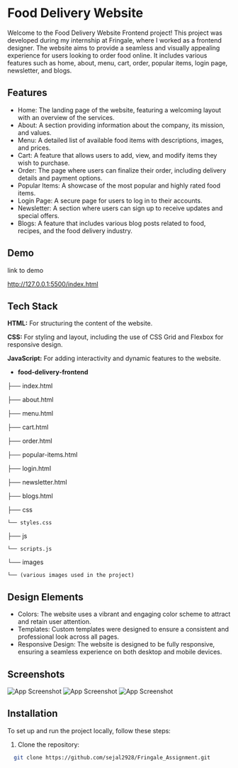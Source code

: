 
# Food Delivery Website

Welcome to the Food Delivery Website Frontend project! This project was developed during my internship at Fringale, where I worked as a frontend designer. The website aims to provide a seamless and visually appealing experience for users looking to order food online. It includes various features such as home, about, menu, cart, order, popular items, login page, newsletter, and blogs.




## Features

- Home: The landing page of the website, featuring a welcoming layout with an overview of the services.
- About: A section providing information about the company, its mission, and values.
- Menu: A detailed list of available food items with descriptions, images, and prices.
- Cart: A feature that allows users to add, view, and modify items they wish to purchase.
- Order: The page where users can finalize their order, including delivery details and payment options.
- Popular Items: A showcase of the most popular and highly rated food items.
- Login Page: A secure page for users to log in to their accounts.
- Newsletter: A section where users can sign up to receive updates and special offers.
- Blogs: A feature that includes various blog posts related to food, recipes, and the food delivery industry.



## Demo

 link to demo

http://127.0.0.1:5500/index.html

## Tech Stack
**HTML:** For structuring the content of the website.

**CSS:** For styling and layout, including the use of CSS Grid and Flexbox for responsive design.

**JavaScript:** For adding interactivity and dynamic features to the website.

- **food-delivery-frontend**

├── index.html

├── about.html

├── menu.html

├── cart.html

├── order.html

├── popular-items.html

├── login.html

├── newsletter.html

├── blogs.html

├── css

    └── styles.css

├── js
  
    └── scripts.js

└── images 

    └── (various images used in the project)

## Design Elements

- Colors: The website uses a vibrant and engaging color scheme to attract and retain user attention.
- Templates: Custom templates were designed to ensure a consistent and professional look across all pages.
- Responsive Design: The website is designed to be fully responsive, ensuring a seamless experience on both desktop and mobile devices.
## Screenshots

![App Screenshot](file:///Users/sejalchaudhary/Desktop/Screenshot%202024-07-06%20at%207.29.09%20PM.png) 
![App Screenshot](file:///Users/sejalchaudhary/Desktop/Screenshot%202024-07-06%20at%207.32.05%20PM.png)
![App Screenshot](file:///Users/sejalchaudhary/Desktop/Screenshot%202024-07-06%20at%207.33.23%20PM.png)




## Installation

To set up and run the project locally, follow these steps:

1.  Clone the repository:

```bash
  git clone https://github.com/sejal2928/Fringale_Assignment.git

